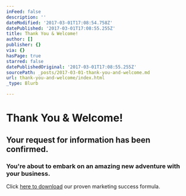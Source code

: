 ```yaml
---
inFeed: false
description: ''
dateModified: '2017-03-01T17:08:54.758Z'
datePublished: '2017-03-01T17:08:55.255Z'
title: Thank You & Welcome!
author: []
publisher: {}
via: {}
hasPage: true
starred: false
datePublishedOriginal: '2017-03-01T17:08:55.255Z'
sourcePath: _posts/2017-03-01-thank-you-and-welcome.md
url: thank-you-and-welcome/index.html
_type: Blurb

---
```

# Thank You & Welcome!

## Your request for information has been confirmed.

### You're about to embark on an amazing new adventure with your business.  
Click [here to download][0] our proven marketing success formula.

[0]: https://spideroak.com/browse/share/ALAW/MarketSuccess "Market Success"